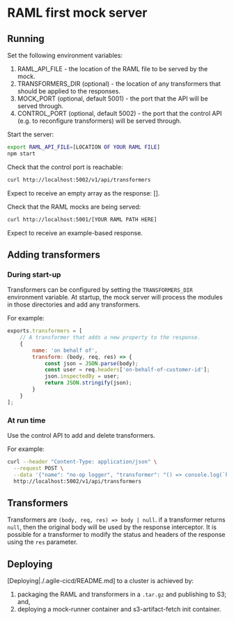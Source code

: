 # RAML first mock server

## Running

Set the following environment variables:
1. RAML_API_FILE - the location of the RAML file to be served by the mock.
2. TRANSFORMERS_DIR (optional) - the location of any transformers that should be applied to the responses.
3. MOCK_PORT (optional, default 5001) - the port that the API will be served through.
4. CONTROL_PORT (optional, default 5002) - the port that the control API (e.g. to reconfigure transformers) will be served through.

Start the server:
```bash
export RAML_API_FILE=[LOCATION OF YOUR RAML FILE]
npm start
```

Check that the control port is reachable:
```bash
curl http://localhost:5002/v1/api/transformers
```

Expect to receive an empty array as the response: [].

Check that the RAML mocks are being served:
```bash
curl http://localhost:5001/[YOUR RAML PATH HERE]
```

Expect to receive an example-based response.

## Adding transformers
### During start-up

Transformers can be configured by setting the `TRANSFORMERS_DIR` environment variable. At startup,  the mock server will process the modules in those directories and add any transformers.

For example:

```javascript
exports.transformers = [
    // A transformer that adds a new property to the response.
    {
        name: 'on behalf of',
        transform: (body, req, res) => {
            const json = JSON.parse(body);
            const user = req.headers['on-behalf-of-customer-id'];
            json.inspectedBy = user;
            return JSON.stringify(json);
        }
    }
];
```

### At run time
Use the control API to add and delete transformers.

For example:

```bash
curl --header "Content-Type: application/json" \
  --request POST \
  --data '{"name": "no-op logger", "transformer": "() => console.log(`heyo`)"}' \
  http://localhost:5002/v1/api/transformers
```

## Transformers
Transformers are `(body, req, res) => body | null`. if a transformer returns `null`, then the original body will be used by the response interceptor. It is possible for a transformer to modify the status and headers of the response using the `res` parameter.

## Deploying
[Deploying|./.agile-cicd/README.md] to a cluster is achieved by:
1. packaging the RAML and transformers in a `.tar.gz` and publishing to S3; and,
2. deploying a mock-runner container and s3-artifact-fetch init container.
